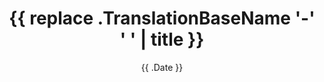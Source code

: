---
date: "{{ .Date }}"
title: "{{ replace .TranslationBaseName '-' ' ' | title }}"
categories:
  -
tags:
  -
draft: true
---